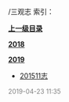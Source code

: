 /三观志 索引：


**[上一级目录](/index.md)**

**[2018](/三观志/2018/index.md)**

**[2019](/三观志/2019/index.md)**

- [201511志](/三观志/201511志.md)


<font size=2 color='grey'> 2019-04-23 11:35 </font>